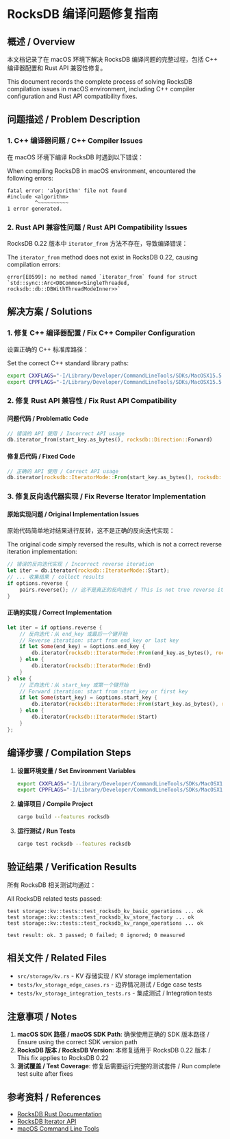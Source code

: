 # RocksDB 编译问题修复指南

## 概述 / Overview

本文档记录了在 macOS 环境下解决 RocksDB 编译问题的完整过程，包括 C++ 编译器配置和 Rust API 兼容性修复。

This document records the complete process of solving RocksDB compilation issues in macOS environment, including C++ compiler configuration and Rust API compatibility fixes.

## 问题描述 / Problem Description

### 1. C++ 编译器问题 / C++ Compiler Issues

在 macOS 环境下编译 RocksDB 时遇到以下错误：

When compiling RocksDB in macOS environment, encountered the following errors:

```
fatal error: 'algorithm' file not found
#include <algorithm>
         ^~~~~~~~~~~
1 error generated.
```

### 2. Rust API 兼容性问题 / Rust API Compatibility Issues

RocksDB 0.22 版本中 `iterator_from` 方法不存在，导致编译错误：

The `iterator_from` method does not exist in RocksDB 0.22, causing compilation errors:

```
error[E0599]: no method named `iterator_from` found for struct `std::sync::Arc<DBCommon<SingleThreaded, rocksdb::db::DBWithThreadModeInner>>`
```

## 解决方案 / Solutions

### 1. 修复 C++ 编译器配置 / Fix C++ Compiler Configuration

设置正确的 C++ 标准库路径：

Set the correct C++ standard library paths:

```bash
export CXXFLAGS="-I/Library/Developer/CommandLineTools/SDKs/MacOSX15.5.sdk/usr/include/c++/v1 -I/Library/Developer/CommandLineTools/SDKs/MacOSX15.5.sdk/usr/include"
export CPPFLAGS="-I/Library/Developer/CommandLineTools/SDKs/MacOSX15.5.sdk/usr/include/c++/v1 -I/Library/Developer/CommandLineTools/SDKs/MacOSX15.5.sdk/usr/include"
```

### 2. 修复 Rust API 兼容性 / Fix Rust API Compatibility

#### 问题代码 / Problematic Code

```rust
// 错误的 API 使用 / Incorrect API usage
db.iterator_from(start_key.as_bytes(), rocksdb::Direction::Forward)
```

#### 修复后代码 / Fixed Code

```rust
// 正确的 API 使用 / Correct API usage
db.iterator(rocksdb::IteratorMode::From(start_key.as_bytes(), rocksdb::Direction::Forward))
```

### 3. 修复反向迭代器实现 / Fix Reverse Iterator Implementation

#### 原始实现问题 / Original Implementation Issues

原始代码简单地对结果进行反转，这不是正确的反向迭代实现：

The original code simply reversed the results, which is not a correct reverse iteration implementation:

```rust
// 错误的反向迭代实现 / Incorrect reverse iteration
let iter = db.iterator(rocksdb::IteratorMode::Start);
// ... 收集结果 / collect results
if options.reverse {
    pairs.reverse(); // 这不是真正的反向迭代 / This is not true reverse iteration
}
```

#### 正确的实现 / Correct Implementation

```rust
let iter = if options.reverse {
    // 反向迭代：从 end_key 或最后一个键开始
    // Reverse iteration: start from end_key or last key
    if let Some(end_key) = &options.end_key {
        db.iterator(rocksdb::IteratorMode::From(end_key.as_bytes(), rocksdb::Direction::Reverse))
    } else {
        db.iterator(rocksdb::IteratorMode::End)
    }
} else {
    // 正向迭代：从 start_key 或第一个键开始
    // Forward iteration: start from start_key or first key
    if let Some(start_key) = &options.start_key {
        db.iterator(rocksdb::IteratorMode::From(start_key.as_bytes(), rocksdb::Direction::Forward))
    } else {
        db.iterator(rocksdb::IteratorMode::Start)
    }
};
```

## 编译步骤 / Compilation Steps

1. **设置环境变量 / Set Environment Variables**
   ```bash
   export CXXFLAGS="-I/Library/Developer/CommandLineTools/SDKs/MacOSX15.5.sdk/usr/include/c++/v1 -I/Library/Developer/CommandLineTools/SDKs/MacOSX15.5.sdk/usr/include"
   export CPPFLAGS="-I/Library/Developer/CommandLineTools/SDKs/MacOSX15.5.sdk/usr/include/c++/v1 -I/Library/Developer/CommandLineTools/SDKs/MacOSX15.5.sdk/usr/include"
   ```

2. **编译项目 / Compile Project**
   ```bash
   cargo build --features rocksdb
   ```

3. **运行测试 / Run Tests**
   ```bash
   cargo test rocksdb --features rocksdb
   ```

## 验证结果 / Verification Results

所有 RocksDB 相关测试均通过：

All RocksDB related tests passed:

```
test storage::kv::tests::test_rocksdb_kv_basic_operations ... ok
test storage::kv::tests::test_rocksdb_kv_store_factory ... ok
test storage::kv::tests::test_rocksdb_kv_range_operations ... ok

test result: ok. 3 passed; 0 failed; 0 ignored; 0 measured
```

## 相关文件 / Related Files

- `src/storage/kv.rs` - KV 存储实现 / KV storage implementation
- `tests/kv_storage_edge_cases.rs` - 边界情况测试 / Edge case tests
- `tests/kv_storage_integration_tests.rs` - 集成测试 / Integration tests

## 注意事项 / Notes

1. **macOS SDK 路径 / macOS SDK Path**: 确保使用正确的 SDK 版本路径 / Ensure using the correct SDK version path
2. **RocksDB 版本 / RocksDB Version**: 本修复适用于 RocksDB 0.22 版本 / This fix applies to RocksDB 0.22
3. **测试覆盖 / Test Coverage**: 修复后需要运行完整的测试套件 / Run complete test suite after fixes

## 参考资料 / References

- [RocksDB Rust Documentation](https://docs.rs/rocksdb/)
- [RocksDB Iterator API](https://docs.rs/rocksdb/latest/rocksdb/enum.IteratorMode.html)
- [macOS Command Line Tools](https://developer.apple.com/xcode/resources/)